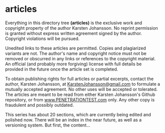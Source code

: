 # articles

Everything in this directory tree **(articles)** is the exclusive work and copyright property of the author Karsten Johansson. No reprint permission is granted without express written agreement signed by the author. Copyright violations will be pursued. 

Unedited links to these articles are permitted. Copies and plagiarized variants are not. The author's name and copyright notice must not be removed or obscurred in any links or references to the copyright material. An official (and probably more forgiving) license with full details be provided in the future once the article set is completed.

To obtain publishing rights for full articles or partial excerpts, contact the author, Karsten Johansson, at KarstenJohansson@gmail.com to formulate a mutually accepted agreement. No other uses will be accepted or tolerated. The articles are meant to be read from either Karsten Johansson's Github repository, or from www.PENETRATIONTEST.com only. Any other copy is fraudulent and possibly outdated.

This series has about 20 sections, which are currently being edited and polished now. There will be an index in the near future, as well as a versioning system. But first, the content...

